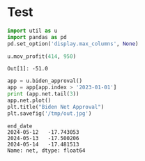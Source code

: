 # Test

```python
import util as u
import pandas as pd
pd.set_option('display.max_columns', None)
```












```python
u.mov_profit(414, 950)
```

```text
Out[1]: -51.0
```






















```python
app = u.biden_approval()
app = app[app.index > '2023-01-01']
print (app.net.tail(3))
app.net.plot()
plt.title("Biden Net Approval")
plt.savefig('/tmp/out.jpg')
```

```text
end_date
2024-05-12   -17.743053
2024-05-13   -17.500206
2024-05-14   -17.481513
Name: net, dtype: float64
```


